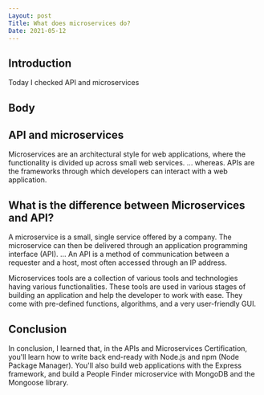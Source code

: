 ```yaml
---
Layout: post
Title: What does microservices do?
Date: 2021-05-12
---
```


## Introduction

Today I checked API and microservices

## Body

## API and microservices

Microservices are an architectural style for web applications, where the functionality is divided up across small web services. ... whereas. APIs are the frameworks through which developers can interact with a web application.

## What is the difference between Microservices and API?

A microservice is a small, single service offered by a company. The microservice can then be delivered through an application programming interface (API). ... An API is a method of communication between a requester and a host, most often accessed through an IP address.

Microservices tools are a collection of various tools and technologies having various functionalities. These tools are used in various stages of building an application and help the developer to work with ease. They come with pre-defined functions, algorithms, and a very user-friendly GUI.

## Conclusion

In conclusion, I learned that, in the APIs and Microservices Certification, you'll learn how to write back end-ready with Node.js and npm (Node Package Manager). You'll also build web applications with the Express framework, and build a People Finder microservice with MongoDB and the Mongoose library.
